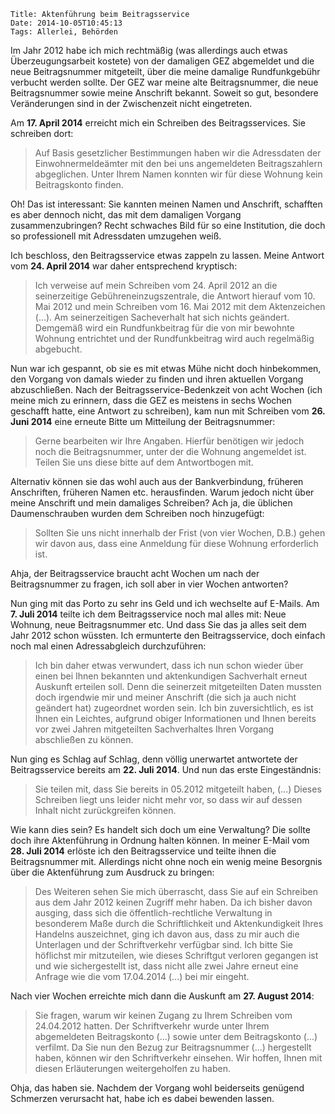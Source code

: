	Title: Aktenführung beim Beitragsservice
	Date: 2014-10-05T10:45:13
	Tags: Allerlei, Behörden

Im Jahr 2012 habe ich mich rechtmäßig (was allerdings auch etwas
Überzeugungsarbeit kostete) von der damaligen GEZ abgemeldet und die
neue Beitragsnummer mitgeteilt, über die meine damalige Rundfunkgebühr
verbucht werden sollte. Der GEZ war meine alte Beitragsnummer, die
neue Beitragsnummer sowie meine Anschrift bekannt. Soweit so gut,
besondere Veränderungen sind in der Zwischenzeit nicht eingetreten.

Am **17. April 2014** erreicht mich ein Schreiben des
Beitragsservices. Sie schreiben dort:

> Auf Basis gesetzlicher Bestimmungen haben wir die Adressdaten der
> Einwohnermeldeämter mit den bei uns angemeldeten Beitragszahlern
> abgeglichen. Unter Ihrem Namen konnten wir für diese Wohnung kein
> Beitragskonto finden.

Oh! Das ist interessant: Sie kannten meinen Namen und Anschrift,
schafften es aber dennoch nicht, das mit dem damaligen Vorgang
zusammenzubringen? Recht schwaches Bild für so eine Institution, die
doch so professionell mit Adressdaten umzugehen weiß.

Ich beschloss, den Beitragsservice etwas zappeln zu lassen. Meine
Antwort vom **24. April 2014** war daher entsprechend kryptisch:

> Ich verweise auf mein Schreiben vom 24. April 2012 an die
> seinerzeitige Gebühreneinzugszentrale, die Antwort hierauf vom
> 10. Mai 2012 und mein Schreiben vom 16. Mai 2012 mit dem
> Aktenzeichen (...). Am seinerzeitigen Sacheverhalt hat sich nichts
> geändert. Demgemäß wird ein Rundfunkbeitrag für die von mir bewohnte
> Wohnung entrichtet und der Rundfunkbeitrag wird auch regelmäßig
> abgebucht. 

Nun war ich gespannt, ob sie es mit etwas Mühe nicht doch hinbekommen,
den Vorgang von damals wieder zu finden und ihren aktuellen Vorgang
abzuschließen. Nach der Beitragsservice-Bedenkzeit von acht Wochen
(ich meine mich zu erinnern, dass die GEZ es meistens in sechs Wochen
geschafft hatte, eine Antwort zu schreiben), kam nun mit Schreiben vom
**26. Juni 2014** eine erneute Bitte um Mitteilung der Beitragsnummer: 

> Gerne bearbeiten wir Ihre Angaben. Hierfür benötigen wir jedoch noch
> die Beitragsnummer, unter der die Wohnung angemeldet ist. Teilen Sie
> uns diese bitte auf dem Antwortbogen mit.

Alternativ können sie das wohl auch aus der Bankverbindung, früheren
Anschriften, früheren Namen etc. herausfinden. Warum jedoch nicht über
meine Anschrift und mein damaliges Schreiben? Ach ja, die üblichen
Daumenschrauben wurden dem Schreiben noch hinzugefügt:

> Sollten Sie uns nicht innerhalb der Frist (von vier Wochen, D.B.)
> gehen wir davon aus, dass eine Anmeldung für diese Wohnung
> erforderlich ist.

Ahja, der Beitragsservice braucht acht Wochen um nach der
Beitragsnummer zu fragen, ich soll aber in vier Wochen antworten?

Nun ging mit das Porto zu sehr ins Geld und ich wechselte auf
E-Mails. Am **7. Juli 2014** teilte ich dem Beitragsservice noch mal alles
mit: Neue Wohnung, neue Beitragsnummer etc. Und dass Sie das ja alles
seit dem Jahr 2012 schon wüssten. Ich ermunterte den Beitragsservice,
doch einfach noch mal einen Adressabgleich durchzuführen:

> Ich bin daher etwas verwundert, dass ich nun schon wieder über einen bei
> Ihnen bekannten und aktenkundigen Sachverhalt erneut Auskunft erteilen
> soll. Denn die seinerzeit mitgeteilten Daten mussten doch irgendwie mir
> und meiner Anschrift (die sich ja auch nicht geändert hat) zugeordnet
> worden sein.
> Ich bin zuversichtlich, es ist Ihnen ein Leichtes, aufgrund obiger
> Informationen und Ihnen bereits vor zwei Jahren mitgeteilten
> Sachverhaltes Ihren Vorgang abschließen zu können.

Nun ging es Schlag auf Schlag, denn völlig unerwartet antwortete der
Beitragsservice bereits am **22. Juli 2014**. Und nun das erste
Eingeständnis:

> Sie teilen mit, dass Sie bereits in 05.2012 mitgeteilt haben, (...) 
> Dieses Schreiben liegt uns leider nicht mehr vor, so dass wir auf
> dessen Inhalt nicht zurückgreifen können.

Wie kann dies sein? Es handelt sich doch um eine Verwaltung? Die
sollte doch ihre Aktenführung in Ordnung halten können. In meiner
E-Mail vom **28. Juli 2014** erlöste ich den Beitragsservice und teilte
ihnen die Beitragsnummer mit. Allerdings nicht ohne noch ein wenig
meine Besorgnis über die Aktenführung zum Ausdruck zu bringen:

> Des Weiteren sehen Sie mich überrascht, dass Sie auf ein Schreiben
> aus dem Jahr 2012 keinen Zugriff mehr haben. Da ich bisher davon
> ausging, dass sich die öffentlich-rechtliche Verwaltung in
> besonderem Maße durch die Schriftlichkeit und Aktenkundigkeit Ihres
> Handelns auszeichnet, ging ich davon aus, dass zu mir auch die
> Unterlagen und der Schriftverkehr verfügbar sind. Ich bitte Sie
> höflichst mir mitzuteilen, wie dieses Schriftgut verloren gegangen
> ist und wie sichergestellt ist, dass nicht alle zwei Jahre erneut
> eine Anfrage wie die vom 17.04.2014 (...) bei mir eingeht.

Nach vier Wochen erreichte mich dann die Auskunft am **27. August
2014**:

> Sie fragen, warum wir keinen Zugang zu Ihrem Schreiben vom
> 24.04.2012 hatten. Der Schriftverkehr wurde unter Ihrem abgemeldeten
> Beitragskonto (...) sowie unter dem Beitragskonto (...) verfilmt. Da
> Sie nun den Bezug zur Beitragsnummer (...) hergestellt haben, können
> wir den Schriftverkehr einsehen. Wir hoffen, Ihnen mit diesen
> Erläuterungen weitergeholfen zu haben.

Ohja, das haben sie. Nachdem der Vorgang wohl beiderseits genügend
Schmerzen verursacht hat, habe ich es dabei bewenden lassen.
